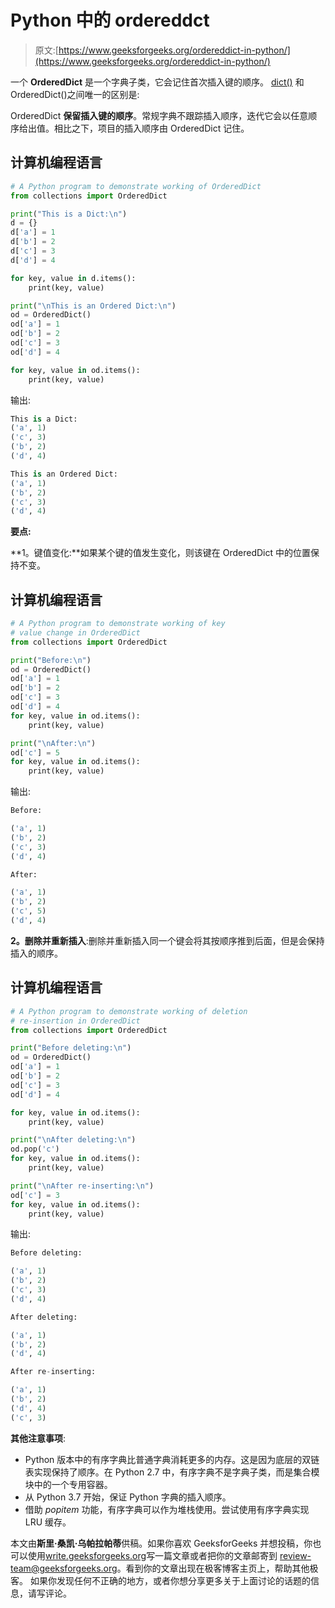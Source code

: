 # Python 中的 ordereddct

> 原文:[https://www.geeksforgeeks.org/ordereddict-in-python/](https://www.geeksforgeeks.org/ordereddict-in-python/)

一个 **OrderedDict** 是一个字典子类，它会记住首次插入键的顺序。 [dict()](https://www.geeksforgeeks.org/python-set-4-dictionary-keywords-python/) 和 OrderedDict()之间唯一的区别是:

OrderedDict **保留插入键的顺序**。常规字典不跟踪插入顺序，迭代它会以任意顺序给出值。相比之下，项目的插入顺序由 OrderedDict 记住。

## 计算机编程语言

```py
# A Python program to demonstrate working of OrderedDict
from collections import OrderedDict

print("This is a Dict:\n")
d = {}
d['a'] = 1
d['b'] = 2
d['c'] = 3
d['d'] = 4

for key, value in d.items():
    print(key, value)

print("\nThis is an Ordered Dict:\n")
od = OrderedDict()
od['a'] = 1
od['b'] = 2
od['c'] = 3
od['d'] = 4

for key, value in od.items():
    print(key, value)
```

输出:

```py
This is a Dict:
('a', 1)
('c', 3)
('b', 2)
('d', 4)

This is an Ordered Dict:
('a', 1)
('b', 2)
('c', 3)
('d', 4)
```

**要点:**

**1。键值变化:**如果某个键的值发生变化，则该键在 OrderedDict 中的位置保持不变。

## 计算机编程语言

```py
# A Python program to demonstrate working of key
# value change in OrderedDict
from collections import OrderedDict

print("Before:\n")
od = OrderedDict()
od['a'] = 1
od['b'] = 2
od['c'] = 3
od['d'] = 4
for key, value in od.items():
    print(key, value)

print("\nAfter:\n")
od['c'] = 5
for key, value in od.items():
    print(key, value)
```

输出:

```py
Before:

('a', 1)
('b', 2)
('c', 3)
('d', 4)

After:

('a', 1)
('b', 2)
('c', 5)
('d', 4)
```

**2。删除并重新插入**:删除并重新插入同一个键会将其按顺序推到后面，但是会保持插入的顺序。

## 计算机编程语言

```py
# A Python program to demonstrate working of deletion
# re-insertion in OrderedDict
from collections import OrderedDict

print("Before deleting:\n")
od = OrderedDict()
od['a'] = 1
od['b'] = 2
od['c'] = 3
od['d'] = 4

for key, value in od.items():
    print(key, value)

print("\nAfter deleting:\n")
od.pop('c')
for key, value in od.items():
    print(key, value)

print("\nAfter re-inserting:\n")
od['c'] = 3
for key, value in od.items():
    print(key, value)
```

输出:

```py
Before deleting:

('a', 1)
('b', 2)
('c', 3)
('d', 4)

After deleting:

('a', 1)
('b', 2)
('d', 4)

After re-inserting:

('a', 1)
('b', 2)
('d', 4)
('c', 3)
```

**其他注意事项**:

*   Python 版本中的有序字典比普通字典消耗更多的内存。这是因为底层的双链表实现保持了顺序。在 Python 2.7 中，有序字典不是字典子类，而是集合模块中的一个专用容器。
*   从 Python 3.7 开始，保证 Python 字典的插入顺序。
*   借助 *popitem* 功能，有序字典可以作为堆栈使用。尝试使用有序字典实现 LRU 缓存。

本文由**斯里·桑凯·乌帕拉帕蒂**供稿。如果你喜欢 GeeksforGeeks 并想投稿，你也可以使用[write.geeksforgeeks.org](https://write.geeksforgeeks.org)写一篇文章或者把你的文章邮寄到 review-team@geeksforgeeks.org。看到你的文章出现在极客博客主页上，帮助其他极客。
如果你发现任何不正确的地方，或者你想分享更多关于上面讨论的话题的信息，请写评论。